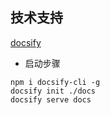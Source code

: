 ## 技术支持

[docsify](https://docsify.js.org/#/zh-cn/)

- 启动步骤

````shell
npm i docsify-cli -g
docsify init ./docs
docsify serve docs
````

